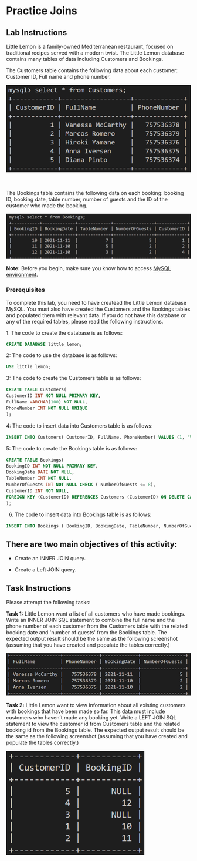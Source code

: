 # Practice Joins  
 

## Lab Instructions

Little Lemon is a family-owned Mediterranean restaurant, focused on traditional recipes served with a modern twist. The Little Lemon database contains many tables of data including Customers and Bookings. 

The Customers table contains the following data about each customer: Customer ID, Full name and phone number. 

![Customers table](02-customers.PNG) 

<br> 

The Bookings table contains the following data on each booking: booking ID, booking date, table number, number of guests and the ID of the customer who made the booking. 

![Bookings table](02-bookings.PNG) 

**Note:** Before you begin, make sure you know how to access [MySQL environment](https://www.coursera.org/learn/database-structures-and-management-with-mysql/supplement/BSZK6/how-to-access-mysql-environment).

### Prerequisites  

To complete this lab, you need to have createad the Little Lemon database MySQL. You must also have created the Customers and the Bookings tables and populated them with relevant data. If you do not have this database or any of the required tables, please read the following instructions.  

1: The code to create the database is as follows: 

```SQL 
CREATE DATABASE little_lemon; 
``` 
 

2: The code to use the database is as follows: 

```SQL 
USE little_lemon; 
``` 

3: The code to create the Customers table is as follows: 

```SQL 
CREATE TABLE Customers(
CustomerID INT NOT NULL PRIMARY KEY,
FullName VARCHAR(100) NOT NULL,
PhoneNumber INT NOT NULL UNIQUE
);
``` 

4: The code to insert data into Customers table is as follows:

```SQL 
INSERT INTO Customers( CustomerID, FullName, PhoneNumber) VALUES (1, "Vanessa McCarthy", 0757536378), (2, "Marcos Romero", 0757536379), (3, "Hiroki Yamane", 0757536376), (4, "Anna Iversen", 0757536375), (5, "Diana Pinto", 0757536374);
```   

5: The code to create the Bookings table is as follows:

```SQL 
CREATE TABLE Bookings(
BookingID INT NOT NULL PRIMARY KEY,
BookingDate DATE NOT NULL,
TableNumber INT NOT NULL,
NumberOfGuests INT NOT NULL CHECK ( NumberOfGuests <= 8),
CustomerID INT NOT NULL,
FOREIGN KEY (CustomerID) REFERENCES Customers (CustomerID) ON DELETE CASCADE ON UPDATE CASCADE
);
``` 

6. The code to insert data into Bookings table is as follows:

```SQL 
INSERT INTO Bookings ( BookingID, BookingDate, TableNumber, NumberOfGuests, CustomerID) VALUES (10, '2021-11-11', 7, 5, 1), (11, '2021-11-10', 5, 2, 2), (12, '2021-11-10', 3, 2, 4);
``` 


## There are two main objectives of this activity:   

* Create an INNER JOIN query. 

* Create a Left JOIN query.  

 

## Task Instructions 

Please attempt the following tasks: 

 

**Task 1:** Little Lemon want a list of all customers who have made bookings. Write an INNER JOIN SQL statement to combine the full name and the phone number of each customer from the Customers table with the related booking date and 'number of guests' from the Bookings table. The expected output result should be the same as the following screenshot (assuming that you have created and populate the tables correctly.) 

![The output result of the INNER JOIN task](02-InnerJoinTask.PNG) 


**Task 2:** Little Lemon want to view information about all existing customers with bookings that have been made so far. This data must include customers who haven’t made any booking yet. Write a LEFT JOIN SQL statement to view the customer id from Customers table and the related booking id from the Bookings table. The expected output result should be the same as the following screenshot (assuming that you have created and populate the tables correctly.)

![The output result of the LEFT JOIN task](02-LeftJoinTask.PNG)  

 